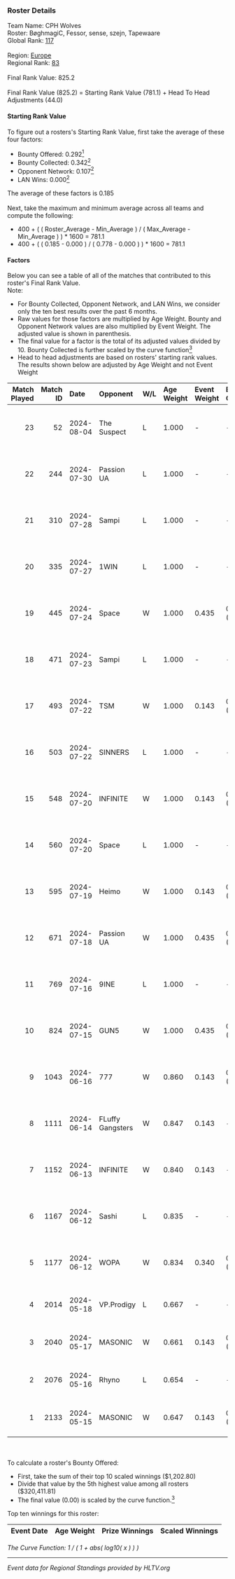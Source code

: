 ### Roster Details<br />
Team Name: CPH Wolves<br />
Roster: BøghmagiC, Fessor, sense, szejn, Tapewaare<br />
Global Rank: [117](../standings_global.md)<br />
<br />
Region: [Europe]( ../standings_europe.md)<br />
Regional Rank: [83]( ../standings_europe.md)<br />
<br />
Final Rank Value:  825.2<br />
<br />
Final Rank Value (825.2) = Starting Rank Value (781.1) + Head To Head Adjustments (44.0)<br />

#### Starting Rank Value<br />
To figure out a rosters's Starting Rank Value, first take the average of these four factors:<br />
- Bounty Offered: 0.292[<sup>1</sup>](#table2)
- Bounty Collected: 0.342[<sup>2</sup>](#table1)
- Opponent Network: 0.107[<sup>2</sup>](#table1)
- LAN Wins: 0.000[<sup>2</sup>](#table1)

The average of these factors is 0.185<br />
<br />
Next, take the maximum and minimum average across all teams and compute the following:<br />
- 400 + ( ( Roster_Average - Min_Average ) / ( Max_Average - Min_Average ) ) * 1600 = 781.1
- 400 + ( ( 0.185 - 0.000 ) / ( 0.778 - 0.000 ) ) * 1600 = 781.1


#### Factors<br />
Below you can see a table of all of the matches that contributed to this roster's Final Rank Value.<br />
Note:<br />

- For Bounty Collected, Opponent Network, and LAN Wins, we consider only the ten best results over the past 6 months.
- Raw values for those factors are multiplied by Age Weight. Bounty and Opponent Network values are also multiplied by Event Weight. The adjusted value is shown in parenthesis.
- The final value for a factor is the total of its adjusted values divided by 10. Bounty Collected is further scaled by the curve function[<sup>3</sup>](#curveFunction)
- Head to head adjustments are based on rosters' starting rank values. The results shown below are adjusted by Age Weight and not Event Weight
<span id="table1"></span><br />


| Match Played | Match ID | Date       | Opponent         | W/L | Age Weight | Event Weight | Bounty Collected | Opponent Network | LAN Wins  | H2H Adj. | Roster                                      |
| -: | -: | :- | :- | :- | :- | :- | :- | :- | :- | -: | :- |
|           23 |       52 | 2024-08-04 | The Suspect      | L   | 1.000      | -            | -                | -                | -         |   -14.03 | BøghmagiC, Fessor, sense, szejn, Tapewaare  |
|           22 |      244 | 2024-07-30 | Passion UA       | L   | 1.000      | -            | -                | -                | -         |    -6.19 | BøghmagiC, Fessor, sense, szejn, Tapewaare  |
|           21 |      310 | 2024-07-28 | Sampi            | L   | 1.000      | -            | -                | -                | -         |   -12.80 | BøghmagiC, Fessor, sense, szejn, Tapewaare  |
|           20 |      335 | 2024-07-27 | 1WIN             | L   | 1.000      | -            | -                | -                | -         |   -10.30 | BøghmagiC, Fessor, sense, szejn, Tapewaare  |
|           19 |      445 | 2024-07-24 | Space            | W   | 1.000      | 0.435        | 0.006 (0.003)    | 0.429 (0.187)    | 0 (0.000) |    18.60 | BøghmagiC, Fessor, sense, szejn, Tapewaare  |
|           18 |      471 | 2024-07-23 | Sampi            | L   | 1.000      | -            | -                | -                | -         |   -13.51 | BøghmagiC, Fessor, sense, szejn, Tapewaare  |
|           17 |      493 | 2024-07-22 | TSM              | W   | 1.000      | 0.143        | 0.040 (0.006)    | 0.461 (0.066)    | 0 (0.000) |    22.87 | BøghmagiC, Fessor, sense, szejn, Tapewaare  |
|           16 |      503 | 2024-07-22 | SINNERS          | L   | 1.000      | -            | -                | -                | -         |    -9.42 | BøghmagiC, Fessor, sense, szejn, Tapewaare  |
|           15 |      548 | 2024-07-20 | INFINITE         | W   | 1.000      | 0.143        | 0.000 (0.000)    | 0.182 (0.026)    | 0 (0.000) |     6.23 | BøghmagiC, Fessor, sense, szejn, Tapewaare  |
|           14 |      560 | 2024-07-20 | Space            | L   | 1.000      | -            | -                | -                | -         |   -12.38 | BøghmagiC, Fessor, sense, szejn, Tapewaare  |
|           13 |      595 | 2024-07-19 | Heimo            | W   | 1.000      | 0.143        | 0.006 (0.001)    | 0.103 (0.015)    | 0 (0.000) |     7.59 | BøghmagiC, Fessor, sense, szejn, Tapewaare  |
|           12 |      671 | 2024-07-18 | Passion UA       | W   | 1.000      | 0.435        | 0.173 (0.075)    | 1.000 (0.435)    | 0 (0.000) |    23.66 | BøghmagiC, Fessor, sense, szejn, Tapewaare  |
|           11 |      769 | 2024-07-16 | 9INE             | L   | 1.000      | -            | -                | -                | -         |   -12.38 | BøghmagiC, Fessor, sense, shadiy, Tapewaare |
|           10 |      824 | 2024-07-15 | GUN5             | W   | 1.000      | 0.435        | 0.072 (0.031)    | 0.550 (0.239)    | 0 (0.000) |    22.20 | BøghmagiC, Fessor, sense, szejn, Tapewaare  |
|            9 |     1043 | 2024-06-16 | 777              | W   | 0.860      | 0.143        | 0.015 (0.002)    | 0.173 (0.021)    | 0 (0.000) |    10.33 | BøghmagiC, Fessor, szejn, Tapewaare, tOPZ   |
|            8 |     1111 | 2024-06-14 | FLuffy Gangsters | W   | 0.847      | 0.143        | -                | 0.216 (0.026)    | 0 (0.000) |     6.47 | BøghmagiC, Fessor, szejn, Tapewaare, tOPZ   |
|            7 |     1152 | 2024-06-13 | INFINITE         | W   | 0.840      | 0.143        | -                | 0.182 (0.022)    | 0 (0.000) |     5.55 | BøghmagiC, Fessor, szejn, Tapewaare, tOPZ   |
|            6 |     1167 | 2024-06-12 | Sashi            | L   | 0.835      | -            | -                | -                | -         |    -2.42 | BøghmagiC, Fessor, szejn, Tapewaare, tOPZ   |
|            5 |     1177 | 2024-06-12 | WOPA             | W   | 0.834      | 0.340        | 0.001 (0.000)    | 0.121 (0.034)    | 0 (0.000) |     7.18 | BøghmagiC, Fessor, szejn, Tapewaare, tOPZ   |
|            4 |     2014 | 2024-05-18 | VP.Prodigy       | L   | 0.667      | -            | -                | -                | -         |    -7.98 | Basso, BøghmagiC, Fessor, szejn, vigg0      |
|            3 |     2040 | 2024-05-17 | MASONIC          | W   | 0.661      | 0.143        | 0.009 (0.001)    | -                | -         |    10.14 | Basso, BøghmagiC, Fessor, szejn, vigg0      |
|            2 |     2076 | 2024-05-16 | Rhyno            | L   | 0.654      | -            | -                | -                | -         |    -5.37 | Basso, BøghmagiC, Fessor, szejn, vigg0      |
|            1 |     2133 | 2024-05-15 | MASONIC          | W   | 0.647      | 0.143        | 0.009 (0.001)    | -                | -         |     9.96 | Basso, BøghmagiC, Fessor, szejn, vigg0      |

<br />
<span id="table2"></span><br />
To calculate a roster's Bounty Offered:<br />

- First, take the sum of their top 10 scaled winnings ($1,202.80)
- Divide that value by the 5th highest value among all rosters ($320,411.81)
- The final value (0.00) is scaled by the curve function.[<sup>3</sup>](#curveFunction)

Top ten winnings for this roster:<br />

| Event Date | Age Weight | Prize Winnings | Scaled Winnings |
| :- | -: | :- | :- |


<span id="curveFunction"></span>_The Curve Function: 1 / ( 1 + abs( log10( x ) ) )_<br />

---
_Event data for Regional Standings provided by HLTV.org_<br />
